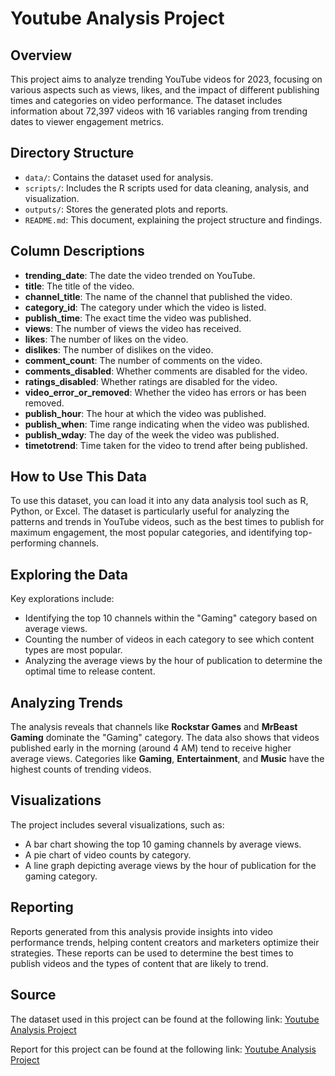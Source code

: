 # Youtube Analysis Project

## Overview
This project aims to analyze trending YouTube videos for 2023, focusing on various aspects such as views, likes, and the impact of different publishing times and categories on video performance. The dataset includes information about 72,397 videos with 16 variables ranging from trending dates to viewer engagement metrics.

## Directory Structure
- `data/`: Contains the dataset used for analysis.
- `scripts/`: Includes the R scripts used for data cleaning, analysis, and visualization.
- `outputs/`: Stores the generated plots and reports.
- `README.md`: This document, explaining the project structure and findings.

## Column Descriptions
- **trending_date**: The date the video trended on YouTube.
- **title**: The title of the video.
- **channel_title**: The name of the channel that published the video.
- **category_id**: The category under which the video is listed.
- **publish_time**: The exact time the video was published.
- **views**: The number of views the video has received.
- **likes**: The number of likes on the video.
- **dislikes**: The number of dislikes on the video.
- **comment_count**: The number of comments on the video.
- **comments_disabled**: Whether comments are disabled for the video.
- **ratings_disabled**: Whether ratings are disabled for the video.
- **video_error_or_removed**: Whether the video has errors or has been removed.
- **publish_hour**: The hour at which the video was published.
- **publish_when**: Time range indicating when the video was published.
- **publish_wday**: The day of the week the video was published.
- **timetotrend**: Time taken for the video to trend after being published.

## How to Use This Data
To use this dataset, you can load it into any data analysis tool such as R, Python, or Excel. The dataset is particularly useful for analyzing the patterns and trends in YouTube videos, such as the best times to publish for maximum engagement, the most popular categories, and identifying top-performing channels.

## Exploring the Data
Key explorations include:
- Identifying the top 10 channels within the "Gaming" category based on average views.
- Counting the number of videos in each category to see which content types are most popular.
- Analyzing the average views by the hour of publication to determine the optimal time to release content.

## Analyzing Trends
The analysis reveals that channels like **Rockstar Games** and **MrBeast Gaming** dominate the "Gaming" category. The data also shows that videos published early in the morning (around 4 AM) tend to receive higher average views. Categories like **Gaming**, **Entertainment**, and **Music** have the highest counts of trending videos.

## Visualizations
The project includes several visualizations, such as:
- A bar chart showing the top 10 gaming channels by average views.
- A pie chart of video counts by category.
- A line graph depicting average views by the hour of publication for the gaming category.

## Reporting
Reports generated from this analysis provide insights into video performance trends, helping content creators and marketers optimize their strategies. These reports can be used to determine the best times to publish videos and the types of content that are likely to trend.

## Source
The dataset used in this project can be found at the following link:
[Youtube Analysis Project](https://github.com/dimasrepo/Youtube-Analysis/tree/main/Youtube_Analysis/data_input)

Report for this project can be found at the following link:
[Youtube Analysis Project](https://dimasaditya.shinyapps.io/Youtube_Analysis/)
